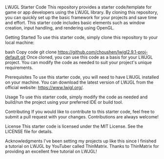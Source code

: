 LWJGL Starter Code
This repository provides a starter code/template for game or app developers using the LWJGL library. By cloning this repository, you can quickly set up the basic framework for your projects and save time and effort. This starter code includes basic elements such as window creation, input handling, and rendering using OpenGL.

Getting Started
To use this starter code, simply clone this repository to your local machine:

bash
Copy code
git clone https://github.com/choushen/lwjgl2.9.1-proj-default.git
Once cloned, you can use this code as a basis for your LWJGL project. You can modify the code as needed to suit your project's unique requirements.

Prerequisites
To use this starter code, you will need to have LWJGL installed on your machine. You can download the latest version of LWJGL from the official website: https://www.lwjgl.org/.

Usage
To use this starter code, simply modify the code as needed and build/run the project using your preferred IDE or build tool.

Contributing
If you would like to contribute to this starter code, feel free to submit a pull request with your changes. Contributions are always welcome!

License
This starter code is licensed under the MIT License. See the LICENSE file for details.

Acknowledgments
I've been setting my projects up like this since I finished a tutorial on LWJGL by YouTuber called ThinMatrix. 
Thanks to ThinMatrix for providing an excellent free tutorial on LWJGL!